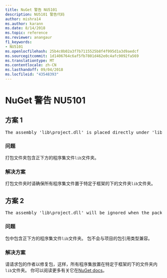 ```yaml
---
title: NuGet 警告 NU5101
description: NU5101 警告代码
author: mishra14
ms.author: karann
ms.date: 8/14/2018
ms.topic: reference
ms.reviewer: anangaur
f1_keywords:
- NU5101
ms.openlocfilehash: 25b4c0b02a3f7b7115525b8f4f995d1a3d9aedcf
ms.sourcegitcommit: 1d1406764c6af5fb7801d462e0c4afc9092fa569
ms.translationtype: MT
ms.contentlocale: zh-CN
ms.lasthandoff: 09/04/2018
ms.locfileid: "43548393"
---
```

# <a name="nuget-warning-nu5101"></a>NuGet 警告 NU5101

## <a name="scenario-1"></a>方案 1
<pre>The assembly 'lib\project.dll' is placed directly under 'lib' folder. It is recommended that assemblies be placed inside a framework-specific folder. Move it into a framework-specific folder.</pre>

### <a name="issue"></a>问题

打包文件夹包含正下方的程序集文件`lib`文件夹。


### <a name="solution"></a>解决方案

打包文件夹时请确保所有程序集文件置于特定于框架的下的文件夹`lib`文件夹。


## <a name="scenario-2"></a>方案 2
<pre>The assembly 'lib\project.dll' will be ignored when the package is installed after the migration.</pre>

### <a name="issue"></a>问题

包中包含正下方的程序集文件`lib`文件夹。 包不会与项目的包引用类型兼容。


### <a name="solution"></a>解决方案

请请求包的作者以修复包，这样，所有程序集放置在特定于框架的下的文件夹内`lib`文件夹。 你可以阅读更多有关它在[NuGet docs](https://docs.microsoft.com/en-us/nuget/reference/migrate-packages-config-to-package-reference)。



